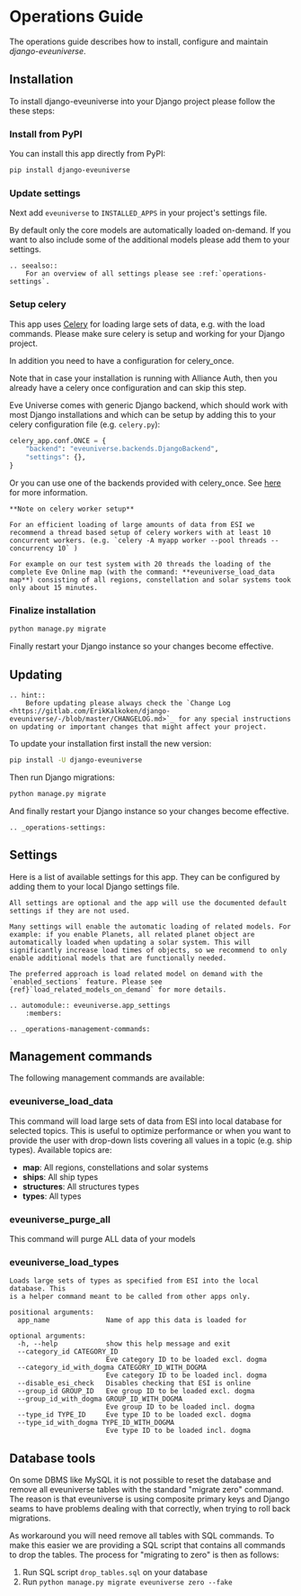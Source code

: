 # Operations Guide

The operations guide describes how to install, configure and maintain *django-eveuniverse*.

## Installation

To install django-eveuniverse into your Django project please follow the these steps:

### Install from PyPI

You can install this app directly from PyPI:

```bash
pip install django-eveuniverse
```

### Update settings

Next add `eveuniverse` to `INSTALLED_APPS` in your project's settings file.

By default only the core models are automatically loaded on-demand. If you want to also include some of the additional models please add them to your settings.

```{eval-rst}
.. seealso::
    For an overview of all settings please see :ref:`operations-settings`.
```

### Setup celery

This app uses [Celery](https://docs.celeryproject.org/en/stable/index.html) for loading large sets of data, e.g. with the load commands. Please make sure celery is setup and working for your Django project.

In addition you need to have a configuration for celery_once.

Note that in case your installation is running with Alliance Auth, then you already have a celery once configuration and can skip this step.

Eve Universe comes with generic Django backend, which should work with most Django installations and which can be setup by adding this to your celery configuration file (e.g. `celery.py`):

```python
celery_app.conf.ONCE = {
    "backend": "eveuniverse.backends.DjangoBackend",
    "settings": {},
}
```

Or you can use one of the backends provided with celery_once. See [here](https://github.com/cameronmaske/celery-once#backends) for more information.

```{note}
**Note on celery worker setup**

For an efficient loading of large amounts of data from ESI we recommend a thread based setup of celery workers with at least 10 concurrent workers. (e.g. `celery -A myapp worker --pool threads --concurrency 10` )

For example on our test system with 20 threads the loading of the complete Eve Online map (with the command: **eveuniverse_load_data map**) consisting of all regions, constellation and solar systems took only about 15 minutes.
```

### Finalize installation

```bash
python manage.py migrate
```

Finally restart your Django instance so your changes become effective.

## Updating

```{eval-rst}
.. hint::
    Before updating please always check the `Change Log <https://gitlab.com/ErikKalkoken/django-eveuniverse/-/blob/master/CHANGELOG.md>`_ for any special instructions on updating or important changes that might affect your project.
```

To update your installation first install the new version:

```bash
pip install -U django-eveuniverse
```

Then run Django migrations:

```bash
python manage.py migrate
```

And finally restart your Django instance so your changes become effective.

```{eval-rst}
.. _operations-settings:
```

## Settings

Here is a list of available settings for this app. They can be configured by adding them to your local Django settings file.

```{note}
All settings are optional and the app will use the documented default settings if they are not used.
```

```{important}
Many settings will enable the automatic loading of related models. For example: if you enable Planets, all related planet object are automatically loaded when updating a solar system. This will significantly increase load times of objects, so we recommend to only enable additional models that are functionally needed.

The preferred approach is load related model on demand with the `enabled_sections` feature. Please see {ref}`load_related_models_on_demand` for more details.
```

```{eval-rst}
.. automodule:: eveuniverse.app_settings
    :members:
```

```{eval-rst}
.. _operations-management-commands:
```

## Management commands

The following management commands are available:

### eveuniverse_load_data

This command will load large sets of data from ESI into local database for selected topics. This is useful to optimize performance or when you want to provide the user with drop-down lists covering all values in a topic (e.g. ship types). Available topics are:

- **map**: All regions, constellations and solar systems
- **ships**: All ship types
- **structures**: All structures types
- **types**: All types

### eveuniverse_purge_all

This command will purge ALL data of your models

### eveuniverse_load_types

```text
Loads large sets of types as specified from ESI into the local database. This
is a helper command meant to be called from other apps only.

positional arguments:
  app_name              Name of app this data is loaded for

optional arguments:
  -h, --help            show this help message and exit
  --category_id CATEGORY_ID
                        Eve category ID to be loaded excl. dogma
  --category_id_with_dogma CATEGORY_ID_WITH_DOGMA
                        Eve category ID to be loaded incl. dogma
  --disable_esi_check   Disables checking that ESI is online
  --group_id GROUP_ID   Eve group ID to be loaded excl. dogma
  --group_id_with_dogma GROUP_ID_WITH_DOGMA
                        Eve group ID to be loaded incl. dogma
  --type_id TYPE_ID     Eve type ID to be loaded excl. dogma
  --type_id_with_dogma TYPE_ID_WITH_DOGMA
                        Eve type ID to be loaded incl. dogma
```

## Database tools

On some DBMS like MySQL it is not possible to reset the database and remove all eveuniverse tables with the standard "migrate zero" command. The reason is that eveuniverse is using composite primary keys and Django seams to have problems dealing with that correctly, when trying to roll back migrations.

As workaround you will need remove all tables with SQL commands. To make this easier we are providing a SQL script that contains all commands to drop the tables. The process for "migrating to zero" is then as follows:

1. Run SQL script `drop_tables.sql` on your database
2. Run `python manage.py migrate eveuniverse zero --fake`
